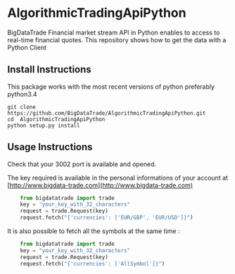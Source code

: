 # AlgorithmicTradingApiPython

BigDataTrade Financial market stream API in Python enables to access to real-time financial quotes. This repository shows how to get the data with a Python Client

## Install Instructions

This package works with the most recent versions of python preferably python3.4

```
git clone https://github.com/BigDataTrade/AlgorithmicTradingApiPython.git
cd  AlgorithmicTradingApiPython 
python setup.py install
```


## Usage Instructions

Check that your 3002 port is available and opened.

The key required is available in the personal informations of your account at    [http://www.bigdata-trade.com](http://www.bigdata-trade.com)

```python
    from bigdatatrade import trade
    key = "your_key_with_32_characters"
    request = trade.Request(key)
    request.fetch("{'currencies': ['EUR/GBP', 'EUR/USD']}")
```

It is also possible to fetch all the symbols at the same time :

```python
    from bigdatatrade import trade
    key = "your_key_with_32_characters"
    request = trade.Request(key)
    request.fetch("{'currencies': ['AllSymbol']}")
```
